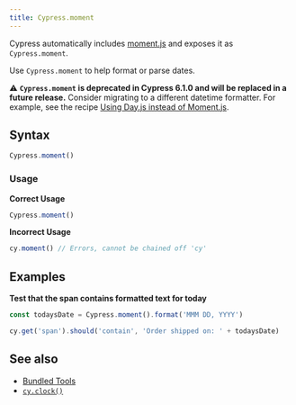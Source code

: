 ```yaml
---
title: Cypress.moment
---
```


Cypress automatically includes [moment.js](http://momentjs.com/) and exposes it as `Cypress.moment`.

Use `Cypress.moment` to help format or parse dates.

<Alert type="warning">

⚠️ **`Cypress.moment` is deprecated in Cypress 6.1.0 and will be replaced in a future release.** Consider migrating to a different datetime formatter. For example, see the recipe [Using Day.js instead of Moment.js](https://github.com/cypress-io/cypress-example-recipes#blogs).

</Alert>

## Syntax

```javascript
Cypress.moment()
```

### Usage

**<Icon name="check-circle" color="green"></Icon> Correct Usage**

```javascript
Cypress.moment()
```

**<Icon name="exclamation-triangle" color="red"></Icon> Incorrect Usage**

```javascript
cy.moment() // Errors, cannot be chained off 'cy'
```

## Examples

**Test that the span contains formatted text for today**

```javascript
const todaysDate = Cypress.moment().format('MMM DD, YYYY')

cy.get('span').should('contain', 'Order shipped on: ' + todaysDate)
```

## See also

- [Bundled Tools](/guides/references/bundled-tools)
- [`cy.clock()`](/api/commands/clock)
